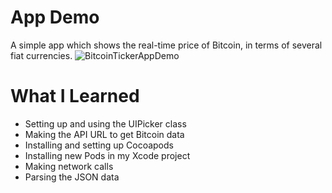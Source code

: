 # App Demo
A simple app which shows the real-time price of Bitcoin, in terms of several fiat currencies.
![BitcoinTickerAppDemo](https://github.com/changheebae/BitcoinTicker/blob/master/READMEImage/BitcoinTickerAppDemo.png)

# What I Learned
- Setting up and using the UIPicker class
- Making the API URL to get Bitcoin data
- Installing and setting up Cocoapods
- Installing new Pods in my Xcode project
- Making network calls
- Parsing the JSON data
